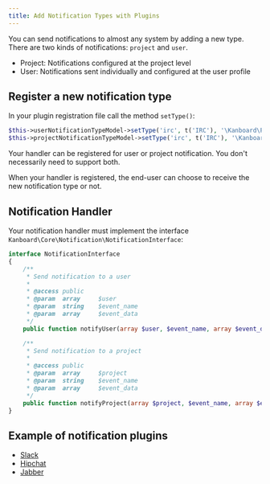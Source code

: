 ```yaml
---
title: Add Notification Types with Plugins
---
```


You can send notifications to almost any system by adding a new type.
There are two kinds of notifications: `project` and `user`.

- Project: Notifications configured at the project level
- User: Notifications sent individually and configured at the user profile

Register a new notification type
--------------------------------

In your plugin registration file call the method `setType()`:

```php
$this->userNotificationTypeModel->setType('irc', t('IRC'), '\Kanboard\Plugin\IRC\Notification\IrcHandler');
$this->projectNotificationTypeModel->setType('irc', t('IRC'), '\Kanboard\Plugin\IRC\Notification\IrcHandler');
```

Your handler can be registered for user or project notification. You don't necessarily need to support both.

When your handler is registered, the end-user can choose to receive the new notification type or not.

Notification Handler
--------------------

Your notification handler must implement the interface `Kanboard\Core\Notification\NotificationInterface`:

```php
interface NotificationInterface
{
    /**
     * Send notification to a user
     *
     * @access public
     * @param  array     $user
     * @param  string    $event_name
     * @param  array     $event_data
     */
    public function notifyUser(array $user, $event_name, array $event_data);

    /**
     * Send notification to a project
     *
     * @access public
     * @param  array     $project
     * @param  string    $event_name
     * @param  array     $event_data
     */
    public function notifyProject(array $project, $event_name, array $event_data);
}
```

Example of notification plugins
-------------------------------

- [Slack](https://github.com/kanboard/plugin-slack)
- [Hipchat](https://github.com/kanboard/plugin-hipchat)
- [Jabber](https://github.com/kanboard/plugin-jabber)
